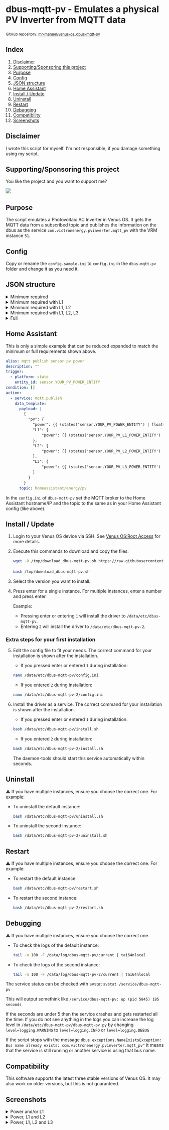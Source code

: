# dbus-mqtt-pv - Emulates a physical PV Inverter from MQTT data

<small>GitHub repository: [mr-manuel/venus-os_dbus-mqtt-pv](https://github.com/mr-manuel/venus-os_dbus-mqtt-pv)</small>

## Index

1. [Disclaimer](#disclaimer)
1. [Supporting/Sponsoring this project](#supportingsponsoring-this-project)
1. [Purpose](#purpose)
1. [Config](#config)
1. [JSON structure](#json-structure)
1. [Home Assistant](#home-assistant)
1. [Install / Update](#install--update)
1. [Uninstall](#uninstall)
1. [Restart](#restart)
1. [Debugging](#debugging)
1. [Compatibility](#compatibility)
1. [Screenshots](#screenshots)


## Disclaimer

I wrote this script for myself. I'm not responsible, if you damage something using my script.


## Supporting/Sponsoring this project

You like the project and you want to support me?

[<img src="https://github.md0.eu/uploads/donate-button.svg" height="50">](https://www.paypal.com/donate/?hosted_button_id=3NEVZBDM5KABW)


## Purpose

The script emulates a Photovoltaic AC Inverter in Venus OS. It gets the MQTT data from a subscribed topic and publishes the information on the dbus as the service `com.victronenergy.pvinverter.mqtt_pv` with the VRM instance `51`.


## Config

Copy or rename the `config.sample.ini` to `config.ini` in the `dbus-mqtt-pv` folder and change it as you need it.


## JSON structure

<details><summary>Minimum required</summary>

```json
{
    "pv": {
        "power": 0.0
    }
}
```
</details>

<details><summary>Minimum required with L1</summary>

```json
{
    "pv": {
        "power": 0.0,
        "L1": {
            "power": 0.0
        }
    }
}
```
</details>

<details><summary>Minimum required with L1, L2</summary>

```json
{
    "pv": {
        "power": 0.0,
        "L1": {
            "power": 0.0
        },
        "L2": {
            "power": 0.0
        }
    }
}
```
</details>

<details><summary>Minimum required with L1, L2, L3</summary>

```json
{
    "pv": {
        "power": 0.0,
        "L1": {
            "power": 0.0
        },
        "L2": {
            "power": 0.0
        },
        "L3": {
            "power": 0.0
        }
    }
}
```
</details>

<details><summary>Full</summary>

```json
{
    "pv": {
        "power": 0.0,
        "voltage": 0.0,
        "current": 0.0,
        "energy_forward": 0.0,           --> Total/Lifetime produced energy in kWh
        "L1": {
            "power": 0.0,
            "voltage": 0.0,
            "current": 0.0,
            "frequency": 0.0,
            "power_factor": 0.0,
            "energy_forward": 0.0       --> Total/Lifetime produced energy in kWh
        },
        "L2": {
            "power": 0.0,
            "voltage": 0.0,
            "current": 0.0,
            "frequency": 0.0,
            "power_factor": 0.0,
            "energy_forward": 0.0       --> Total/Lifetime produced energy in kWh
        },
        "L3": {
            "power": 0.0,
            "voltage": 0.0,
            "current": 0.0,
            "frequency": 0.0,
            "power_factor": 0.0,
            "energy_forward": 0.0       --> Total/Lifetime produced energy in kWh
        }
    }
}
```
</details>


## Home Assistant

This is only a simple example that can be reduced expanded to match the minimum or full requirements shown above.

```yml
alias: mqtt publish sensor pv power
description: ""
trigger:
  - platform: state
    entity_id: sensor.YOUR_PV_POWER_ENTITY
condition: []
action:
  - service: mqtt.publish
    data_template:
      payload: |
        {
          "pv": {
            "power": {{ (states('sensor.YOUR_PV_POWER_ENTITY') | float(0)) }},
            "L1": {
                "power": {{ (states('sensor.YOUR_PV_L1_POWER_ENTITY') | float(0)) }}
            },
            "L2": {
                "power": {{ (states('sensor.YOUR_PV_L2_POWER_ENTITY') | float(0)) }}
            },
            "L3": {
                "power": {{ (states('sensor.YOUR_PV_L3_POWER_ENTITY') | float(0)) }}
            }
          }
        }
      topic: homeassistant/energy/pv
```

In the `config.ini` of `dbus-mqtt-pv` set the MQTT broker to the Home Assistant hostname/IP and the topic to the same as in your Home Assistant config (like above).


## Install / Update

1. Login to your Venus OS device via SSH. See [Venus OS:Root Access](https://www.victronenergy.com/live/ccgx:root_access#root_access) for more details.

2. Execute this commands to download and copy the files:

    ```bash
    wget -O /tmp/download_dbus-mqtt-pv.sh https://raw.githubusercontent.com/mr-manuel/venus-os_dbus-mqtt-pv/master/download.sh

    bash /tmp/download_dbus-mqtt-pv.sh
    ```

3. Select the version you want to install.

4. Press enter for a single instance. For multiple instances, enter a number and press enter.

    Example:

    - Pressing enter or entering `1` will install the driver to `/data/etc/dbus-mqtt-pv`.
    - Entering `2` will install the driver to `/data/etc/dbus-mqtt-pv-2`.

### Extra steps for your first installation

5. Edit the config file to fit your needs. The correct command for your installation is shown after the installation.

    - If you pressed enter or entered `1` during installation:
    ```bash
    nano /data/etc/dbus-mqtt-pv/config.ini
    ```

    - If you entered `2` during installation:
    ```bash
    nano /data/etc/dbus-mqtt-pv-2/config.ini
    ```

6. Install the driver as a service. The correct command for your installation is shown after the installation.

    - If you pressed enter or entered `1` during installation:
    ```bash
    bash /data/etc/dbus-mqtt-pv/install.sh
    ```

    - If you entered `2` during installation:
    ```bash
    bash /data/etc/dbus-mqtt-pv-2/install.sh
    ```

    The daemon-tools should start this service automatically within seconds.

## Uninstall

⚠️ If you have multiple instances, ensure you choose the correct one. For example:

- To uninstall the default instance:
    ```bash
    bash /data/etc/dbus-mqtt-pv/uninstall.sh
    ```

- To uninstall the second instance:
    ```bash
    bash /data/etc/dbus-mqtt-pv-2/uninstall.sh
    ```

## Restart

⚠️ If you have multiple instances, ensure you choose the correct one. For example:

- To restart the default instance:
    ```bash
    bash /data/etc/dbus-mqtt-pv/restart.sh
    ```

- To restart the second instance:
    ```bash
    bash /data/etc/dbus-mqtt-pv-2/restart.sh
    ```

## Debugging

⚠️ If you have multiple instances, ensure you choose the correct one.

- To check the logs of the default instance:
    ```bash
    tail -n 100 -F /data/log/dbus-mqtt-pv/current | tai64nlocal
    ```

- To check the logs of the second instance:
    ```bash
    tail -n 100 -F /data/log/dbus-mqtt-pv-2/current | tai64nlocal
    ```

The service status can be checked with svstat `svstat /service/dbus-mqtt-pv`

This will output somethink like `/service/dbus-mqtt-pv: up (pid 5845) 185 seconds`

If the seconds are under 5 then the service crashes and gets restarted all the time. If you do not see anything in the logs you can increase the log level in `/data/etc/dbus-mqtt-pv/dbus-mqtt-pv.py` by changing `level=logging.WARNING` to `level=logging.INFO` or `level=logging.DEBUG`

If the script stops with the message `dbus.exceptions.NameExistsException: Bus name already exists: com.victronenergy.pvinverter.mqtt_pv"` it means that the service is still running or another service is using that bus name.

## Compatibility

This software supports the latest three stable versions of Venus OS. It may also work on older versions, but this is not guaranteed.

## Screenshots

<details><summary>Power and/or L1</summary>

![Pv power L1 - pages](/screenshots/pv_power_L1_pages.png)
![Pv power L1 - device list](/screenshots/pv_power_L1_device-list.png)
![Pv power L1 - device list - mqtt pv 1](/screenshots/pv_power_L1_device-list_mqtt-pv-1.png)
![Pv power L1 - device list - mqtt pv 2](/screenshots/pv_power_L1_device-list_mqtt-pv-2.png)

</details>

<details><summary>Power, L1 and L2</summary>

![Pv power L1, L2 - pages](/screenshots/pv_power_L2_L1_pages.png)
![Pv power L1, L2 - device list](/screenshots/pv_power_L2_L1_device-list.png)
![Pv power L1, L2 - device list - mqtt pv 1](/screenshots/pv_power_L2_L1_device-list_mqtt-pv-1.png)
![Pv power L1, L2 - device list - mqtt pv 2](/screenshots/pv_power_L2_L1_device-list_mqtt-pv-2.png)

</details>

<details><summary>Power, L1, L2 and L3</summary>

![Pv power L1, L2, L3 - pages](/screenshots/pv_power_L3_L2_L1_pages.png)
![Pv power L1, L2, L3 - device list](/screenshots/pv_power_L3_L2_L1_device-list.png)
![Pv power L1, L2, L3 - device list - mqtt pv 1](/screenshots/pv_power_L3_L2_L1_device-list_mqtt-pv-1.png)
![Pv power L1, L2, L3 - device list - mqtt pv 2](/screenshots/pv_power_L3_L2_L1_device-list_mqtt-pv-2.png)

</details>
